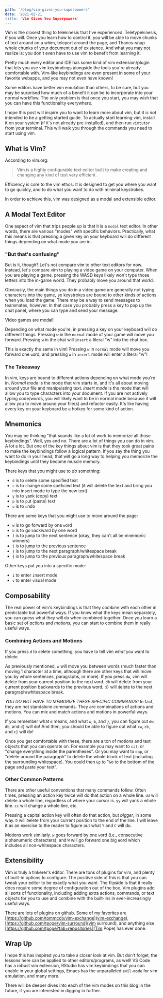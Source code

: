 ```yaml
---
path: '/blog/vim-gives-you-superpowers'
date: '2021-02-21
title: 'Vim Gives You Superpowers'
---
```


Vim is the closest thing to telekinesis that I've experienced. Teletypekinesis, if you will. Once you learn how to control it, you will be able to move chunks of text around on a whim, teleport around the page, and Thanos-snap whole chunks of your document out of existence. And what you may not realize is: you don't even have to use vim to benefit from learning it.

Pretty much every editor and IDE has some kind of vim extension/plugin that lets you use vim keybindings alongside the tools you're already comfortable with. Vim-like keybindings are even present in some of your favorite webapps, and you may not even have known!

Some editors have better vim emulation than others, to be sure, but you may be surprised how much of a benefit it can be to incorporate into your normal workflow. The only problem is that once you start, you may wish that you can have this functionality everywhere.

I hope this post will inspire you to want to learn more about vim, but it is *not* intended to be a getting started guide. To actually start learning vim, install it on your system (if it's not already pre-installed), and then run `vimtutor` from your terminal. This will walk you through the commands you need to start using vim.

## What is Vim?

According to vim.org:

> Vim is a highly configurable text editor built to make creating and changing any kind of text very efficient.

Efficiency is core to the vim ethos. It is designed to get you where you want to go quickly, and to do what you want to do with minimal keystrokes.

In order to achieve this, vim was designed as a modal and extensible editor.

## A Modal Text Editor

One aspect of vim that trips people up is that it is a `modal` text editor. In other words, there are various "modes" with specific behaviors. Practically, what this means is that pressing a given key on your keyboard will do different things depending on what mode you are in.

### "But that's confusing"

But is it, though? Let's not compare vim to other text editors for now. Instead, let's compare vim to playing a video game on your computer. When you are playing a game, pressing the WASD keys likely won't type those letters into the in-game world. They probably move you around that world.

Obviously, the main things you do in a video game are generally not typing characters into the game, so keystrokes are bound to other kinds of actions when you load the game. There may be a way to send messages to teammates, however. In that case you probably press a key to pop up the chat panel, where you can type and send your message.

Video games are modal!

Depending on what mode you're, in pressing a key on your keyboard will do different things. Pressing `w` in the `normal` mode of your game will move you forward. Pressing `w` in the chat will `insert` a literal "w" into the chat box.

This is exactly the same in vim! Pressing `w` in `normal` mode will move you forward one `w`ord, and pressing `w` in `insert` mode will enter a literal "w"!

### The Takeaway

In vim, keys are bound to different actions depending on what mode you're in. *Normal mode* is the mode that vim starts in, and it's all about moving around your file and manipulating text. *Insert mode* is the mode that will allow you to type characters into your document. If you are not actively typing code/words, you will likely want to be in normal mode because it will allow you to move around your file(s) and refactor easily. It's like having every key on your keyboard be a hotkey for some kind of action.

## Mnemonics
You may be thinking "that sounds like a lot of work to memorize all those keybindings". Well, yes and no. There are a lot of things you can do in vim. A lot a lot. But one of the key things about vim is that they took great pains to make the keybindings follow a logical pattern. If you say the thing you want to do in your head, that will go a long way to helping you memorize the keybindings until they become muscle memory.

 There keys that you might use to *do* something:

 - `d` is to `d`elete some specified text
 - `c` is to `c`hange some speficied text (it will delete the text and bring you into insert mode to type the new text)
 - `y` is to `y`ank (copy) text
 - `p` is to `p`ut (paste) text
 - `u` is to `u`ndo

There are some keys that you might use to move around the page:

 - `w` is to go forward by one `w`ord
 - `b` is to go `b`ackward by one word
 - `)` is to jump to the next sentence (okay, they can't all be mnemonic winners)
 - `(` is to jump to the previous sentence
 - `}` is to jump to the next paragraph/whitespace break
 - `{` is to jump to the previous paragraph/whitespace break

Other keys put you into a specific mode:

 - `i` to enter `i`nsert mode
 - `v` to enter `v`isual mode

## Composability

The real power of vim's keybindings is that they *combine* with each other in predictable but powerful ways. If you know what the keys mean separately, you can guess what they will do when combined together. Once you learn a basic set of *actions* and *motions*, you can start to combine them in really useful ways. 

### Combining Actions and Motions

If you press `d` to `d`elete something, you have to tell vim *what* you want to delete.

As previously mentioned, `w` will move you between words (much faster than moving 1 character at a time, although there are other keys that will move you by whole sentences, paragraphs, or more). If you press `dw`, vim will `d`elete from your current position to the next `w`ord. `db` will delete from your current position backwards to the previous word. `d}` will `d`elete to the next paragraph/whitespace break.

*YOU DO NOT HAVE TO MEMORIZE THESE SPECIFIC COMMANDS!* In fact, they are not standalone commands. They are combinations of actions and motions. You can mix and match actions and motions in powerful ways.

If you remember what `d` means, and what `w`, `b`, and `}`, you can figure out `dw`, `db`, and `d}` will do! And then, you should be able to figure out what `cw`, `cb`, and `c}` will do!

Once you get comfortable with these, there are a ton of motions and text objects that you can operate on. For example you may want to `ci)`, or "change everything inside the parentheses". Or you may want to `dap`, or "delete around the paragraph" to delete the whole block of text (including the surrounding whitespace). You could then `Gp` to "`G`o to the bottom of the page and `p`aste your text".

### Other Common Patterns
There are other useful conventions that many commands follow. Often times, pressing an action key twice will do that action on a whole line. `dd` will delete a whole line, regardless of where your cursor is. `yy` will yank a whole line. `cc` will change a whole line, etc.

Pressing a capital action key will often do that action, but *bigger*, in some way. `D` will `D`elete from your current position to the end of the line. I will leave it as an exercise to the reader to figure out what `Y` and `C` will do.

Motions work similarly. `w` goes forward by one `w`ord (i.e., consecutive alphanumeric characters), and `W` will go forward one big `W`ord which includes all non-whitespace characters.


## Extensibility

Vim is truly a tinkerer's editor. There are tons of plugins for vim, and plenty of built-in options to configure. The positive side of this is that you can tweak your editor to be exactly what you want. The flipside is that it really does require some degree of configuration out of the box. Vim plugins add all sorts of functionality, including adding extra actions, commands, or text objects for you to use and combine with the built-ins in ever-increasingly useful ways.

There are lots of plugins on github. Some of my favorites are  [https://github.com/tommcdo/vim-exchange](vim-exchange), [https://github.com/tpope/vim-surround](vim surround), and anything else [https://github.com/tpope?tab=repositories](Tim Pope) has ever done.

## Wrap Up

I hope this has inspired you to take a closer look at vim. But don't forget, the lessons here can be applied to other editors/programs, as well! VS Code has a robust vim extension, RStudio has vim keybindings that you can enable in your global settings, Emacs has the unparalleled `evil-mode` for vim emulation, and many more.

There will be deeper dives into each of the vim modes on this blog in the future, if you are interested in digging in further.
